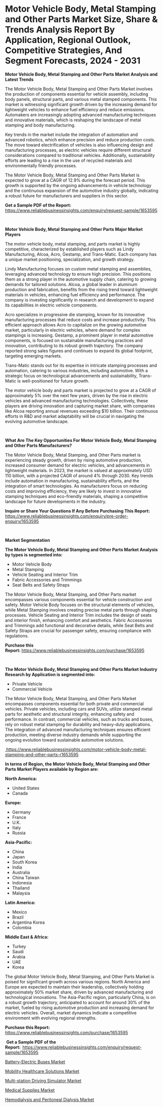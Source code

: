 <p><h1>Motor Vehicle Body, Metal Stamping and Other Parts Market Size, Share & Trends Analysis Report By Application, Regional Outlook, Competitive Strategies, And Segment Forecasts, 2024 - 2031</h1></p><p><strong>Motor Vehicle Body, Metal Stamping and Other Parts Market Analysis and Latest Trends</strong></p>
<p><p>The Motor Vehicle Body, Metal Stamping and Other Parts Market involves the production of components essential for vehicle assembly, including body panels, structural parts, and various metal stamped components. This market is witnessing significant growth driven by the increasing demand for lightweight vehicles to enhance fuel efficiency and reduce emissions. Automakers are increasingly adopting advanced manufacturing techniques and innovative materials, which is reshaping the landscape of metal stamping and body manufacturing.</p><p>Key trends in the market include the integration of automation and advanced robotics, which enhance precision and reduce production costs. The move toward electrification of vehicles is also influencing design and manufacturing processes, as electric vehicles require different structural considerations compared to traditional vehicles. Additionally, sustainability efforts are leading to a rise in the use of recycled materials and environmentally friendly processes.</p><p>The Motor Vehicle Body, Metal Stamping and Other Parts Market is expected to grow at a CAGR of 12.9% during the forecast period. This growth is supported by the ongoing advancements in vehicle technology and the continuous expansion of the automotive industry globally, indicating a robust future for manufacturers and suppliers in this sector.</p></p>
<p><strong>Get a Sample PDF of the Report:&nbsp;</strong> <a href="https://www.reliablebusinessinsights.com/enquiry/request-sample/1653595?utm_campaign=115&utm_medium=2&utm_source=Github&utm_content=ia&utm_term=03112024&utm_id=motor-vehicle-body-metal-stamping-and-other-parts">https://www.reliablebusinessinsights.com/enquiry/request-sample/1653595</a></p>
<p>&nbsp;</p>
<p><strong>Motor Vehicle Body, Metal Stamping and Other Parts Major Market Players</strong></p>
<p><p>The motor vehicle body, metal stamping, and parts market is highly competitive, characterized by established players such as Lindy Manufacturing, Alcoa, Acro, Gestamp, and Trans-Matic. Each company has a unique market positioning, specialization, and growth strategy.</p><p>Lindy Manufacturing focuses on custom metal stamping and assemblies, leveraging advanced technology to ensure high precision. This positions them as a strong player in the automotive supply chain, catering to growing demands for tailored solutions. Alcoa, a global leader in aluminum production and fabrication, benefits from the rising trend toward lightweight materials in vehicles, enhancing fuel efficiency and performance. The company is investing significantly in research and development to expand its capabilities in electric vehicle components.</p><p>Acro specializes in progressive die stamping, known for its innovative manufacturing processes that reduce costs and increase productivity. This efficient approach allows Acro to capitalize on the growing automotive market, particularly in electric vehicles, where demand for complex stampings is increasing. Gestamp, a prominent player in metal automotive components, is focused on sustainable manufacturing practices and innovation, contributing to its robust growth trajectory. The company reported strong sales figures and continues to expand its global footprint, targeting emerging markets.</p><p>Trans-Matic stands out for its expertise in intricate stamping processes and automation, catering to various industries, including automotive. With a strategic focus on technological advancements and sustainability, Trans-Matic is well-positioned for future growth.</p><p>The motor vehicle body and parts market is projected to grow at a CAGR of approximately 5% over the next few years, driven by the rise in electric vehicles and advanced manufacturing technologies. Collectively, these players are driving innovation and capturing market share, with companies like Alcoa reporting annual revenues exceeding $10 billion. Their continuous efforts in R&D and market adaptability will be crucial in navigating the evolving automotive landscape.</p></p>
<p>&nbsp;</p>
<p><strong>What Are The Key Opportunities For Motor Vehicle Body, Metal Stamping and Other Parts Manufacturers?</strong></p>
<p><p>The Motor Vehicle Body, Metal Stamping, and Other Parts market is experiencing steady growth, driven by rising automotive production, increased consumer demand for electric vehicles, and advancements in lightweight materials. In 2023, the market is valued at approximately USD 110 billion, with a projected CAGR of around 4% through 2030. Key trends include automation in manufacturing, sustainability efforts, and the integration of smart technologies. As manufacturers focus on reducing costs and improving efficiency, they are likely to invest in innovative stamping techniques and eco-friendly materials, shaping a competitive landscape for future developments in the industry.</p></p>
<p><strong>Inquire or Share Your Questions If Any Before Purchasing This Report:</strong> <a href="https://www.reliablebusinessinsights.com/enquiry/pre-order-enquiry/1653595?utm_campaign=115&utm_medium=2&utm_source=Github&utm_content=ia&utm_term=03112024&utm_id=motor-vehicle-body-metal-stamping-and-other-parts">https://www.reliablebusinessinsights.com/enquiry/pre-order-enquiry/1653595</a></p>
<p>&nbsp;</p>
<p><strong>Market Segmentation</strong></p>
<p><strong>The Motor Vehicle Body, Metal Stamping and Other Parts Market Analysis by types is segmented into:</strong></p>
<p><ul><li>Motor Vehicle Body</li><li>Metal Stamping</li><li>Vehicle Seating and Interior Trim</li><li>Fabric Accessories and Trimmings</li><li>Seat Belts and Safety Straps</li></ul></p>
<p><p>The Motor Vehicle Body, Metal Stamping, and Other Parts market encompasses various components essential for vehicle construction and safety. Motor Vehicle Body focuses on the structural elements of vehicles, while Metal Stamping involves creating precise metal parts through shaping processes. Vehicle Seating and Interior Trim includes the design of seats and interior finish, enhancing comfort and aesthetics. Fabric Accessories and Trimmings add functional and decorative details, while Seat Belts and Safety Straps are crucial for passenger safety, ensuring compliance with regulations.</p></p>
<p><strong>Purchase this Report:&nbsp;</strong><a href="https://www.reliablebusinessinsights.com/purchase/1653595?utm_campaign=115&utm_medium=2&utm_source=Github&utm_content=ia&utm_term=03112024&utm_id=motor-vehicle-body-metal-stamping-and-other-parts">https://www.reliablebusinessinsights.com/purchase/1653595</a></p>
<p>&nbsp;</p>
<p><strong>The Motor Vehicle Body, Metal Stamping and Other Parts Market Industry Research by Application is segmented into:</strong></p>
<p><ul><li>Private Vehicle</li><li>Commercial Vehicle</li></ul></p>
<p><p>The Motor Vehicle Body, Metal Stamping, and Other Parts Market encompasses components essential for both private and commercial vehicles. Private vehicles, including cars and SUVs, utilize stamped metal parts for aesthetic and structural integrity, enhancing safety and performance. In contrast, commercial vehicles, such as trucks and buses, rely on robust metal stamping for durability and heavy-duty applications. The integration of advanced manufacturing techniques ensures efficient production, meeting diverse industry demands while supporting the ongoing evolution toward sustainable automotive solutions.</p></p>
<p><a href="https://www.reliablebusinessinsights.com/motor-vehicle-body-metal-stamping-and-other-parts-r1653595?utm_campaign=115&utm_medium=2&utm_source=Github&utm_content=ia&utm_term=03112024&utm_id=motor-vehicle-body-metal-stamping-and-other-parts">&nbsp;https://www.reliablebusinessinsights.com/motor-vehicle-body-metal-stamping-and-other-parts-r1653595</a></p>
<p><strong>In terms of Region, the Motor Vehicle Body, Metal Stamping and Other Parts Market Players available by Region are:</strong></p>
<p>
    <p> <strong> North America: </strong>
        <ul>
            <li>United States</li>
            <li>Canada</li>
        </ul>
        </p> 
    <p> <strong> Europe: </strong>
        <ul>
            <li>Germany</li>
            <li>France</li>
            <li>U.K.</li>
            <li>Italy</li>
            <li>Russia</li>
        </ul>
        </p> 
    <p> <strong> Asia-Pacific: </strong>
        <ul>
            <li>China</li>
            <li>Japan</li>
            <li>South Korea</li>
            <li>India</li>
            <li>Australia</li>
            <li>China Taiwan</li>
            <li>Indonesia</li>
            <li>Thailand</li>
            <li>Malaysia</li>
        </ul>
        </p> 
    <p> <strong> Latin America: </strong>
        <ul>
            <li>Mexico</li>
            <li>Brazil</li>
            <li>Argentina Korea</li>
            <li>Colombia</li>
        </ul>
        </p> 
    <p> <strong> Middle East & Africa: </strong>
        <ul>
            <li>Turkey</li>
            <li>Saudi</li>
            <li>Arabia</li>
            <li>UAE</li>
            <li>Korea</li>
        </ul>
    </p>
    </p>
<p><p>The global Motor Vehicle Body, Metal Stamping, and Other Parts Market is poised for significant growth across various regions. North America and Europe are expected to maintain their leadership, collectively holding approximately 50% market share, driven by advanced manufacturing and technological innovations. The Asia-Pacific region, particularly China, is on a robust growth trajectory, anticipated to account for around 30% of the market, fueled by rising automotive production and increasing demand for electric vehicles. Overall, market dynamics indicate a competitive environment with evolving regional strengths.</p></p>
<p><strong>Purchase this Report: </strong><a href="https://www.reliablebusinessinsights.com/purchase/1653595?utm_campaign=115&utm_medium=2&utm_source=Github&utm_content=ia&utm_term=03112024&utm_id=motor-vehicle-body-metal-stamping-and-other-parts">https://www.reliablebusinessinsights.com/purchase/1653595</a></p>
<p>&nbsp;<strong>Get a Sample PDF of the Report:&nbsp;&nbsp;</strong><a href="https://www.reliablebusinessinsights.com/enquiry/request-sample/1653595?utm_campaign=115&utm_medium=2&utm_source=Github&utm_content=ia&utm_term=03112024&utm_id=motor-vehicle-body-metal-stamping-and-other-parts">https://www.reliablebusinessinsights.com/enquiry/request-sample/1653595</a></p>
<p><strong></strong></p>
<p><p><a href="https://github.com/catusaesianou/Market-Research-Report-List-1/blob/main/battery-electric-buses-market.md?utm_campaign=115&utm_medium=2&utm_source=Github&utm_content=ia&utm_term=03112024&utm_id=motor-vehicle-body-metal-stamping-and-other-parts">Battery-Electric Buses Market</a></p><p><a href="https://issuu.com/reportprime-2/docs/mobility-healthcare-solutions-marke_0c4c5a1fea6aa5?utm_campaign=115&utm_medium=2&utm_source=Github&utm_content=ia&utm_term=03112024&utm_id=motor-vehicle-body-metal-stamping-and-other-parts">Mobility Healthcare Solutions Market</a></p><p><a href="https://github.com/fendtankandh/Market-Research-Report-List-1/blob/main/multi-station-driving-simulator-market.md?utm_campaign=115&utm_medium=2&utm_source=Github&utm_content=ia&utm_term=03112024&utm_id=motor-vehicle-body-metal-stamping-and-other-parts">Multi-station Driving Simulator Market</a></p><p><a href="https://issuu.com/reportprime-2/docs/medical-supplies-market-size-2030.p_80e954095abf9d?utm_campaign=115&utm_medium=2&utm_source=Github&utm_content=ia&utm_term=03112024&utm_id=motor-vehicle-body-metal-stamping-and-other-parts">Medical Supplies Market</a></p><p><a href="https://issuu.com/reportprime-2/docs/hemodialysis-and-peritoneal-dialysi_dd9d9fb55ac7ca?utm_campaign=115&utm_medium=2&utm_source=Github&utm_content=ia&utm_term=03112024&utm_id=motor-vehicle-body-metal-stamping-and-other-parts">Hemodialysis and Peritoneal Dialysis Market</a></p></p>